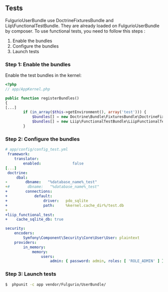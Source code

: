 ## Tests
FulgurioUserBundle use DoctrineFixturesBundle and Liip\FunctionalTestBundle. They are already loaded on FulgurioUserBundle by composer.
To use functional tests, you need to follow this steps :
1. Enable the bundles
2. Configure the bundles
3. Launch tests

### Step 1: Enable the bundles

Enable the test bundles in the kernel:

``` php
<?php
// app/AppKernel.php

public function registerBundles()
{
[...]
        if (in_array($this->getEnvironment(), array('test'))) {
            $bundles[] = new Doctrine\Bundle\FixturesBundle\DoctrineFixturesBundle();
            $bundles[] = new Liip\FunctionalTestBundle\LiipFunctionalTestBundle();
        }
```
### Step 2: Configure the bundles

``` yaml
# app/config/config_test.yml
 framework:
    translator:
        enabled:              false
[...]
 doctrine:
     dbal:
-        dbname:   "%database_name%_test"
+#        dbname:   "%database_name%_test"
+        connections:
+            default:
+                driver:   pdo_sqlite
+                path:     %kernel.cache_dir%/test.db
+
+liip_functional_test:
+    cache_sqlite_db: true

security:
    encoders:
        Symfony\Component\Security\Core\User\User: plaintext
    providers:
        in_memory:
            memory:
                users:
                    admin: { password: admin, roles: [ 'ROLE_ADMIN' ] }

```

### Step 3: Launch tests
``` bash
$  phpunit -c app vendor/Fulgurio/UserBundle/
```
